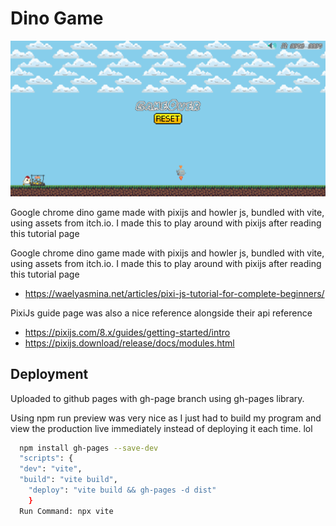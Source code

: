 

# Dino Game
![game screenshot](./public/images/dino-game-screenshot.png "Dino Game Screenshot")

Google chrome dino game made with pixijs and howler js, bundled with vite, using assets from itch.io. I made this to play around with pixijs after reading this tutorial page

Google chrome dino game made with pixijs and howler js, bundled with vite, using assets from itch.io. I made this to play around with pixijs after reading this tutorial page
- https://waelyasmina.net/articles/pixi-js-tutorial-for-complete-beginners/

PixiJs guide page was also a nice reference alongside their api reference
- https://pixijs.com/8.x/guides/getting-started/intro
- https://pixijs.download/release/docs/modules.html
## Deployment

Uploaded to github pages with gh-page branch using gh-pages library.

Using npm run preview was very nice as I just had to build my program and view the production live immediately instead of deploying it each time. lol
```bash
  npm install gh-pages --save-dev
  "scripts": {
  "dev": "vite",
  "build": "vite build",
    "deploy": "vite build && gh-pages -d dist"
    }
  Run Command: npx vite
```

